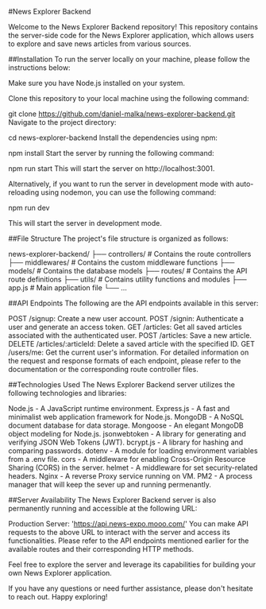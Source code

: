 #News Explorer Backend

Welcome to the News Explorer Backend repository! This repository contains the server-side code for the News Explorer application, which allows users to explore and save news articles from various sources.

##Installation
To run the server locally on your machine, please follow the instructions below:

Make sure you have Node.js installed on your system.

Clone this repository to your local machine using the following command:

git clone https://github.com/daniel-malka/news-explorer-backend.git
Navigate to the project directory:

cd news-explorer-backend
Install the dependencies using npm:

npm install
Start the server by running the following command:

npm run start
This will start the server on http://localhost:3001.

Alternatively, if you want to run the server in development mode with auto-reloading using nodemon, you can use the following command:

npm run dev

This will start the server in development mode.

##File Structure
The project's file structure is organized as follows:

news-explorer-backend/
├── controllers/ # Contains the route controllers
├── middlewares/ # Contains the custom middleware functions
├── models/ # Contains the database models
├── routes/ # Contains the API route definitions
├── utils/ # Contains utility functions and modules
├── app.js # Main application file
└── ...

##API Endpoints
The following are the API endpoints available in this server:

POST /signup: Create a new user account.
POST /signin: Authenticate a user and generate an access token.
GET /articles: Get all saved articles associated with the authenticated user.
POST /articles: Save a new article.
DELETE /articles/:articleId: Delete a saved article with the specified ID.
GET /users/me: Get the current user's information.
For detailed information on the request and response formats of each endpoint, please refer to the documentation or the corresponding route controller files.

##Technologies Used
The News Explorer Backend server utilizes the following technologies and libraries:

Node.js - A JavaScript runtime environment.
Express.js - A fast and minimalist web application framework for Node.js.
MongoDB - A NoSQL document database for data storage.
Mongoose - An elegant MongoDB object modeling for Node.js.
jsonwebtoken - A library for generating and verifying JSON Web Tokens (JWT).
bcrypt.js - A library for hashing and comparing passwords.
dotenv - A module for loading environment variables from a .env file.
cors - A middleware for enabling Cross-Origin Resource Sharing (CORS) in the server.
helmet - A middleware for set security-related headers.
Nginx - A reverse Proxy service running on VM.
PM2 - A process manager that will keep the sever up and running permenantly.

##Server Availability
The News Explorer Backend server is also permanently running and accessible at the following URL:

Production Server: 'https://api.news-expo.mooo.com/'
You can make API requests to the above URL to interact with the server and access its functionalities. Please refer to the API endpoints mentioned earlier for the available routes and their corresponding HTTP methods.

Feel free to explore the server and leverage its capabilities for building your own News Explorer application.

If you have any questions or need further assistance, please don't hesitate to reach out. Happy exploring!
